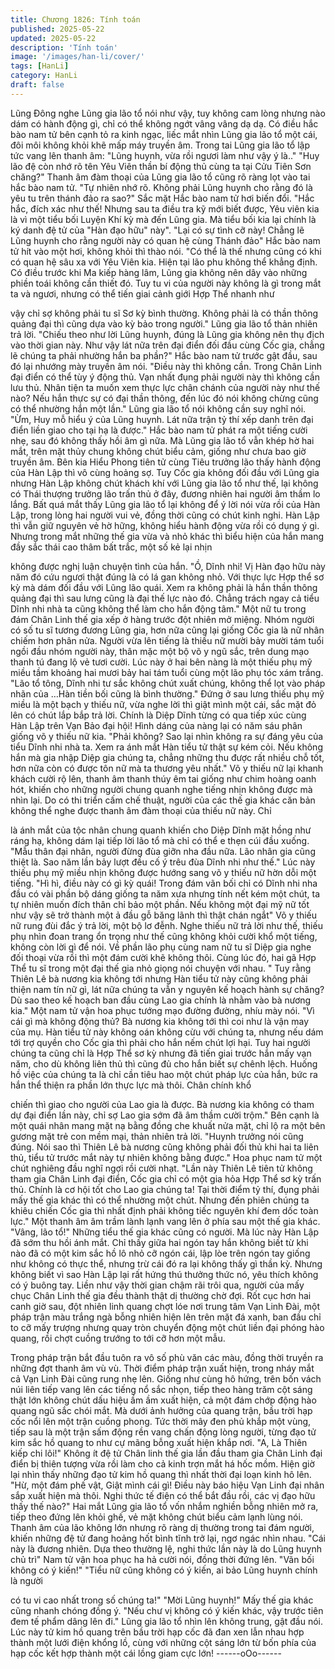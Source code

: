 ```yaml
---
title: Chương 1826: Tính toán
published: 2025-05-22
updated: 2025-05-22
description: 'Tính toán'
image: '/images/han-li/cover/'
tags: [HanLi]
category: HanLi
draft: false
---
```


Lũng Đông nghe Lũng gia lão tổ nói như vậy, tuy không cam lòng
nhưng nào dám có hành động gì, chỉ có thể không ngớt vâng
vâng dạ dạ.
Có điều hắc bào nam tử bên cạnh tỏ ra kinh ngạc, liếc mắt nhìn
Lũng gia lão tổ một cái, đôi môi không khỏi khẽ mấp máy truyền
âm.
Trong tai Lũng gia lão tổ lập tức vang lên thanh âm:
"Lũng huynh, vừa rồi ngươi làm như vậy ý là.."
"Huy lão đệ còn nhớ rõ tên Yêu Viên thần bí động thủ cùng ta tại
Cửu Tiên Sơn chăng?" Thanh âm đàm thoại của Lũng gia lão tổ
cũng rõ ràng lọt vào tai hắc bào nam tử.
"Tự nhiên nhớ rõ. Không phải Lũng huynh cho rằng đó là yêu tu
trên thánh đảo ra sao?" Sắc mặt Hắc bào nam tử hơi biến đổi.
"Hắc hắc, đích xác như thế! Nhưng sau ta điều tra kỹ mới biết
được, Yêu viên kia là vì một tiểu bối Luyện Khí kỳ mà đến Lũng
gia. Mà tiểu bối kia lại chính là ký danh đệ tử của "Hàn đạo hữu"
này".
"Lại có sự tình cỡ này! Chẳng lẽ Lũng huynh cho rằng người này
có quan hệ cùng Thánh đảo" Hắc bào nam tử hít vào một hơi,
không khỏi thì thào nói.
"Có thể là thế nhưng cũng có khi có quan hệ sâu xa với Yêu Viên
kia. Hiện tại lão phu không thể khẳng định. Có điều trước khi Ma
kiếp hàng lâm, Lũng gia không nên dây vào những phiền toái
không cần thiết đó. Tuy tu vi của người này không là gì trong mắt
ta và ngươi, nhưng có thể tiến giai cảnh giới Hợp Thể nhanh như

vậy chỉ sợ không phải tu sĩ Sơ kỳ bình thường. Không phải là có
thần thông quảng đại thì cũng dựa vào kỳ bảo trong người." Lũng
gia lão tổ thản nhiên trả lời.
"Chiếu theo như lời Lũng huynh, đúng là Lũng gia không nên thụ
địch vào thời gian này. Như vậy lát nữa trên đại điển đối đầu cùng
Cốc gia, chẳng lẽ chúng ta phải nhường hắn ba phần?" Hắc bào
nam tử trước gật đầu, sau đó lại nhướng mày truyền âm nói.
"Điều này thì không cần. Trong Chân Linh đại điển có thể tùy ý
động thủ. Vạn nhất đụng phải người này thì không cần lưu thủ.
Nhân tiện ta muốn xem thực lực chân chánh của người này như
thế nào? Nếu hắn thực sự có đại thần thông, đến lúc đó nói không
chừng cũng có thể nhường hắn một lần." Lũng gia lão tổ nói
không cần suy nghĩ nói.
"Ừm, Huy mỗ hiểu ý của Lũng huynh. Lát nữa trận tỷ thí xếp danh
trên đại điển liền giao cho tại hạ là được." Hắc bào nam tử phát ra
một tiếng cười nhẹ, sau đó không thấy hồi âm gì nữa.
Mà Lũng gia lão tổ vẫn khép hờ hai mắt, trên mặt thủy chung
không chút biểu cảm, giống như chưa bao giờ truyền âm.
Bên kia Hiểu Phong tiên tử cùng Tiêu trưởng lão thấy hành động
của Hàn Lập thì vô cùng hoảng sợ.
Tuy Cốc gia không đối đầu với Lũng gia nhưng Hàn Lập không
chút khách khí với Lũng gia lão tổ như thế, lại không có Thái
thượng trưởng lão trấn thủ ở đây, đương nhiên hai người âm
thầm lo lắng.
Bất quá mắt thấy Lũng gia lão tổ lại không để ý lời nói vừa rồi của
Hàn Lập, trong lòng hai người vui vẻ, đồng thời cũng có chút kinh
nghi.
Hàn Lập thì vẫn giữ nguyên vẻ hờ hững, không hiểu hành động
vừa rồi có dụng ý gì.
Nhưng trong mắt những thế gia vừa và nhỏ khác thì biểu hiện của
hắn mang đầy sắc thái cao thâm bất trắc, một số kẻ lại nhịn

không được nghị luận chuyện tình của hắn.
"Ồ, Dĩnh nhi! Vị Hàn đạo hữu này năm đó cứu ngươi thật đúng là
có lá gan không nhỏ. Với thực lực Hợp thể sơ kỳ mà dám đối đầu
với Lũng lão quái. Xem ra không phải là hắn thần thông quảng đại
thì sau lưng cũng là đại thế lực nào đó. Chẳng trách ngay cả tiểu
Dĩnh nhi nhà ta cũng không thể làm cho hắn động tâm." Một nữ tu
trong đám Chân Linh thế gia xếp ở hàng trước đột nhiên mở
miệng.
Nhóm người có số tu sĩ tương đương Lũng gia, hơn nữa cũng lại
giống Cốc gia là nữ nhân chiếm hơn phân nửa.
Người vừa lên tiếng là thiếu nữ mười bảy mười tám tuổi ngồi đầu
nhóm người này, thân mặc một bộ võ y ngũ sắc, trên dung mạo
thanh tú đang lộ vẻ tươi cười.
Lúc này ở hai bên nàng là một thiếu phụ mỹ miều tầm khoảng hai
mươi bảy hai tám tuổi cùng một lão phụ tóc xám trắng.
"Lão tổ tông, Dĩnh nhi tư sắc không chút xuất chúng, không thể lọt
vào pháp nhãn của …Hàn tiền bối cũng là bình thường." Đứng ở
sau lưng thiếu phụ mỹ miều là một bạch y thiếu nữ, vừa nghe lời
thì giật mình một cái, sắc mặt đỏ lên có chút lắp bắp trả lời.
Chính là Diệp Dĩnh từng có qua tiếp xúc cùng Hàn Lập trên Vạn
Bảo đại hội!
Hình dáng của nàng lại có năm sáu phân giống võ y thiếu nữ kia.
"Phải không? Sao lại nhìn không ra sự đáng yêu của tiểu Dĩnh nhi
nhà ta. Xem ra ánh mắt Hàn tiểu tử thật sự kém cỏi. Nếu không
hắn mà gia nhập Diệp gia chúng ta, chẳng những thu được rất
nhiều chỗ tốt, hơn nữa còn có được tôn nữ mà ta thương yêu
nhất." Võ y thiếu nữ lại khanh khách cười rộ lên, thanh âm thanh
thúy êm tai giống như chim hoàng oanh hót, khiến cho những
người chung quanh nghe tiếng nhịn không được mà nhìn lại.
Do có thi triển cấm chế thuật, người của các thế gia khác căn bản
không thể nghe được thanh âm đàm thoại của thiếu nữ này. Chỉ

là ánh mắt của tộc nhân chung quanh khiến cho Diệp Dĩnh mặt
hồng như ráng hạ, không dám lại tiếp lời lão tổ mà chỉ có thể e
thẹn cúi đầu xuống.
"Mẫu thân đại nhân, người đừng đùa giỡn nha đầu nữa. Lão nhân
gia cũng thiệt là. Sao năm lần bảy lượt đều cố ý trêu đùa Dĩnh nhi
như thế." Lúc này thiếu phụ mỹ miều nhịn không được hướng
sang võ y thiếu nữ hờn dỗi một tiếng.
"Hì hì, điều này có gì kỳ quái! Trong đám vãn bối chỉ có Dĩnh nhi
nha đầu có vài phần bộ dáng giống ta năm xưa nhưng tính nết
kém một chút, ta tự nhiên muốn đích thân chỉ bảo một phần. Nếu
không một đại mỹ nữ tốt như vậy sẽ trở thành một ả đầu gỗ băng
lãnh thì thật chán ngắt" Võ y thiếu nữ rung đùi đắc ý trả lời, một
bộ lơ đễnh.
Nghe thiếu nữ trả lời như thế, thiếu phụ nhìn đoan trang ổn trọng
như thế cũng không khỏi cười khổ một tiếng, không còn lời gì để
nói.
Về phần lão phụ cùng nam nữ tu sĩ Diệp gia nghe đối thoại vừa
rồi thì một đám cười khẽ không thôi.
Cùng lúc đó, hai gã Hợp Thể tu sĩ trong một đại thế gia nhỏ giọng
nói chuyện với nhau.
" Tuy rằng Thiên Lê bà nương kia không tới nhưng Hàn tiểu tử
này cũng không phải thiện nam tín nữ gì, lát nữa chúng ta vẫn y
nguyên kế hoạch hành sự chăng? Dù sao theo kế hoạch ban đầu
cùng Lao gia chính là nhằm vào bà nương kia." Một nam tử vận
hoa phục tướng mạo đường đường, nhíu mày nói.
"Vì cái gì mà không động thủ? Bà nương kia không tới thì coi như
là vận may của mụ. Hàn tiểu tử này không oán không cừu với
chúng ta, nhưng nếu dám tới trợ quyền cho Cốc gia thì phải cho
hắn nếm chút lợi hại. Tuy hai người chúng ta cũng chỉ là Hợp Thể
sơ kỳ nhưng đã tiến giai trước hắn mấy vạn năm, cho dù không
liên thủ thì cũng đủ cho hắn biết sự chênh lệch. Huống hồ việc
của chúng ta là chỉ cần tiêu hao một chút pháp lực của hắn, bức
ra hắn thể thiện ra phần lớn thực lực mà thôi. Chân chính khổ

chiến thì giao cho người của Lao gia là được. Bà nương kia không
có tham dự đại điển lần này, chỉ sợ Lao gia sớm đã âm thầm cười
trộm." Bên cạnh là một quái nhân mang mặt nạ bằng đồng che
khuất nửa mặt, chỉ lộ ra một bên gương mặt trẻ con mềm mại,
thản nhiên trả lời.
"Huynh trưởng nói cũng đúng. Nói sao thì Thiên Lê bà nương
cũng không phải đối thủ khi hai ta liên thủ, tiểu tử trước mắt này
tự nhiên không bằng được." Hoa phục nam tử một chút nghiêng
đầu nghĩ ngợi rồi cười nhạt.
"Lần này Thiên Lê tiên tử không tham gia Chân Linh đại điển, Cốc
gia chỉ có một gia hỏa Hợp Thể sơ kỳ trấn thủ. Chính là cơ hội tốt
cho Lao gia chúng ta! Tại thời điểm tỷ thí, đụng phải mấy thế gia
khác thì có thể nhường một chút. Nhưng đến phiên chúng ta
khiêu chiến Cốc gia thì nhất định phải không tiếc nguyên khí đem
dốc toàn lực." Một thanh âm âm trầm lành lạnh vang lên ở phía
sau một thế gia khác.
"Vâng, lão tổ!"
Những tiểu thế gia khác cũng có người.
Mà lúc này Hàn Lập đã sớm thu hồi ánh mắt. Chỉ thấy giữa hai
ngón tay hắn không biết từ khi nào đã có một kim sắc hồ lô nhỏ
cỡ ngón cái, lập lòe trên ngón tay giống như không có thực thể,
nhưng trừ cái đó ra lại không thấy gì thần kỳ.
Nhưng không biết vì sao Hàn Lập lại rất hứng thú thưởng thức
nó, yêu thích không có ý buông tay.
Liền như vậy thời gian chậm rãi trôi qua, người của mấy chục
Chân Linh thế gia đều thành thật dị thường chờ đợi.
Rốt cục hơn hai canh giờ sau, đột nhiên linh quang chợt lóe nơi
trung tâm Vạn Linh Đài, một pháp trận màu trắng ngà bỗng nhiên
hiện lên trên mặt đá xanh, ban đầu chỉ to cỡ mấy trượng nhưng
quay tròn chuyển động một chút liền đại phóng hào quang, rồi
chợt cuồng trướng to tới cỡ hơn một mẫu.

Trong pháp trận bắt đầu tuôn ra vô số phù văn các màu, đồng
thời truyền ra những đợt thanh âm vù vù.
Thời điểm pháp trận xuất hiện, trong nháy mắt cả Vạn Linh Đài
cũng rung nhẹ lên.
Giống như cùng hô hứng, trên bốn vách núi liên tiếp vang lên các
tiếng nổ sắc nhọn, tiếp theo hàng trăm cột sáng thật lớn không
chút dấu hiệu ầm ầm xuất hiện, cả một đám chớp động hào
quang ngũ sắc chói mắt.
Mà dưới ảnh hưởng của quang trận, bầu trời hạp cốc nổi lên một
trận cuồng phong. Tức thời mây đen phủ khắp một vùng, tiếp sau
là một trận sấm động rền vang chấn động lòng người, từng đạo
tử kim sắc hồ quang to như cự mãng bỗng xuất hiện khắp nơi.
"A, Là Thiên kiếp chi lôi!"
Không ít đệ tử Chân linh thế gia lần đầu tham gia Chân Linh đại
điển bị thiên tượng vừa rồi làm cho cả kinh trợn mắt há hốc mồm.
Hiện giờ lại nhìn thấy những đạo tử kim hồ quang thì nhất thời đại
loạn kinh hô lên.
"Hừ, một đám phế vật, Giật mình cái gì! Điều này báo hiệu Vạn
Linh đại nhân sắp xuất hiện mà thôi. Nghi thức tế điện có thể bắt
đầu rồi, các vị đạo hữu thấy thế nào?" Hai mắt Lũng gia lão tổ vốn
nhắm nghiền bỗng nhiên mở ra, tiếp theo đứng lên khỏi ghế, vẻ
mặt không chút biểu cảm lạnh lùng nói.
Thanh âm của lão không lớn nhưng rõ ràng dị thường trong tai
đám người, khiến những đệ tử đang hoảng hốt bình tĩnh trở lại,
ngơ ngác nhìn nhau.
"Cái này là đương nhiên. Dựa theo thường lệ, nghi thức lần này là
do Lũng huynh chủ trì" Nam tử vận hoa phục ha hả cười nói,
đồng thời đứng lên.
"Vãn bối không có ý kiến!"
"Tiểu nữ cũng không có ý kiến, ai bảo Lũng huynh chính là người

có tu vi cao nhất trong số chúng ta!"
"Mời Lũng huynh!"
Mấy thế gia khác cũng nhanh chóng đồng ý.
"Nếu chư vị không có ý kiến khác, vậy trước tiên đem tế phẩm
dâng lên đi." Lũng gia lão tổ nhìn lên không trung, gật đầu nói.
Lúc này tử kim hồ quang trên bầu trời hạp cốc đã đan xen lẫn
nhau hợp thành một lưới điện khổng lồ, cùng với những cột sáng
lớn từ bốn phía của hạp cốc kết hợp thành một cái lồng giam cực
lớn!
------oOo------
